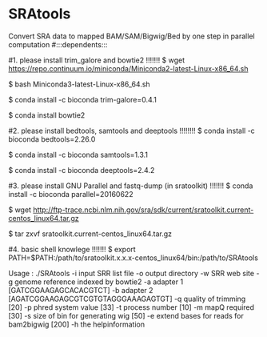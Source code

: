 # SRAtools
Convert SRA data to mapped BAM/SAM/Bigwig/Bed by one step in parallel computation
#:::dependents:::

#1. please install trim_galore and bowtie2 !!!!!!!
$ wget https://repo.continuum.io/miniconda/Miniconda2-latest-Linux-x86_64.sh

$ bash Miniconda3-latest-Linux-x86_64.sh

$ conda install -c bioconda trim-galore=0.4.1

$ conda install bowtie2

#2. please install bedtools, samtools and deeptools !!!!!!!!
$ conda install -c bioconda bedtools=2.26.0

$ conda install -c bioconda samtools=1.3.1

$ conda install -c bioconda deeptools=2.4.2

#3. please install GNU Parallel and fastq-dump (in sratoolkit) !!!!!!!
$ conda install -c bioconda parallel=20160622

$ wget http://ftp-trace.ncbi.nlm.nih.gov/sra/sdk/current/sratoolkit.current-centos_linux64.tar.gz

$ tar zxvf sratoolkit.current-centos_linux64.tar.gz

#4. basic shell knowlege !!!!!!!
$ export PATH=$PATH:/path/to/sratoolkit.x.x.x-centos_linux64/bin:/path/to/SRAtools

Usage : ./SRAtools
-i input SRR list file
-o output directory
-w SRR web site
-g genome reference indexed by bowtie2
-a adapter 1 [GATCGGAAGAGCACACGTCT]
-b adapter 2 [AGATCGGAAGAGCGTCGTGTAGGGAAAGAGTGT]
-q quality of trimming [20]
-p phred system value [33]
-t process number [10]
-m mapQ required [30]
-s size of bin for generating wig [50]
-e extend bases for reads for bam2bigwig [200]
-h the helpinformation

